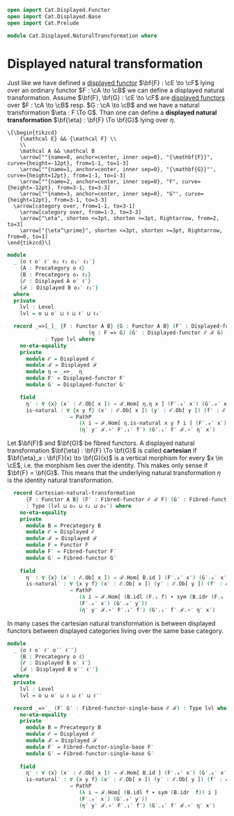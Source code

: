 ```agda
open import Cat.Displayed.Functor
open import Cat.Displayed.Base
open import Cat.Prelude

module Cat.Displayed.NaturalTransformation where
```

# Displayed natural transformation

Just like we have defined a [displayed functor][disfct]
$\bf{F} : \cE \to \cF$ lying over an ordinary functor $F : \cA \to \cB$
we can define a displayed natural transformation.
Assume $\bf{F}, \bf{G} : \cE \to \cF$ are [displayed functors][disfct]
over $F : \cA \to \cB$ resp. $G : \cA \to \cB$ and we have a
natural transformation $\eta : F \To G$. Than one can define a
**displayed natural transformation** $\bf{\eta} : \bf{F} \To \bf{G}$
lying over $\eta$.

[disfct]: Cat.Displayed.Functor.html

~~~{.quiver}
\[\begin{tikzcd}
	{\mathcal E} && {\mathcal F} \\
	\\
	\mathcal A && \mathcal B
	\arrow[""{name=0, anchor=center, inner sep=0}, "{\mathbf{F}}", curve={height=-12pt}, from=1-1, to=1-3]
	\arrow[""{name=1, anchor=center, inner sep=0}, "{\mathbf{G}}"', curve={height=12pt}, from=1-1, to=1-3]
	\arrow[""{name=2, anchor=center, inner sep=0}, "F", curve={height=-12pt}, from=3-1, to=3-3]
	\arrow[""{name=3, anchor=center, inner sep=0}, "G"', curve={height=12pt}, from=3-1, to=3-3]
  \arrow[category over, from=1-1, to=3-1]
	\arrow[category over, from=1-3, to=3-3]
	\arrow["\eta", shorten <=3pt, shorten >=3pt, Rightarrow, from=2, to=3]
	\arrow["{\eta^\prime}", shorten <=3pt, shorten >=3pt, Rightarrow, from=0, to=1]
\end{tikzcd}\]
~~~

```agda
module
  _ {o ℓ o′ ℓ′ o₂ ℓ₂ o₂′ ℓ₂′}
    {A : Precategory o ℓ}
    {B : Precategory o₂ ℓ₂}
    {ℰ : Displayed A o′ ℓ′}
    {ℱ : Displayed B o₂′ ℓ₂′} 
  where
  private
    lvl : Level
    lvl = o ⊔ o′ ⊔ ℓ ⊔ ℓ′ ⊔ ℓ₂′

  record _=>[_]_ {F : Functor A B} {G : Functor A B} (F′ : Displayed-functor ℰ ℱ F)
                          (η : F => G) (G′ : Displayed-functor ℰ ℱ G)
            : Type lvl where
    no-eta-equality
    private
      module ℰ = Displayed ℰ
      module ℱ = Displayed ℱ
      module η = _=>_  η
      module F′ = Displayed-functor F′
      module G′ = Displayed-functor G′    

    field
      η′ : ∀ {x} (x′ : ℰ.Ob[ x ]) → ℱ.Hom[ η.η x ] (F′.₀′ x′) (G′.₀′ x′)
      is-natural : ∀ {x y f} (x′ : ℰ.Ob[ x ]) (y′ : ℰ.Ob[ y ]) (f′ : ℰ.Hom[ f ] x′ y′)
                    → PathP
                       (λ i → ℱ.Hom[ η.is-natural x y f i ] (F′.₀′ x′) (G′.₀′ y′))
                       (η′ y′ ℱ.∘′ F′.₁′ f′) (G′.₁′ f′ ℱ.∘′ η′ x′)
```

Let $\bf{F}$ and $\bf{G}$ be fibred functors. A displayed natural transformation
$\bf{\eta} : \bf{F} \To \bf{G}$ is called **cartesian** if
$\bf{\eta}_x : \bf{F}(x) \to \bf{G}(x)$ is a vertical morphism for every $x \in \cE$,
i.e. the morphism lies over the identity. This makes only sense if $\bf{F} = \bf{G}$.
This means that the underlying natural transformation $\eta$ is the
identity natural transformation. 
```agda
  record Cartesian-natural-transformation
      {F : Functor A B} (F′ : Fibred-functor ℰ ℱ F) (G′ : Fibred-functor ℰ ℱ F)
      : Type (lvl ⊔ o₂ ⊔ ℓ₂ ⊔ o₂′) where
    no-eta-equality
    private
      module B = Precategory B
      module ℰ = Displayed ℰ
      module ℱ = Displayed ℱ
      module F = Functor F
      module F′ = Fibred-functor F′
      module G′ = Fibred-functor G′
      
    field
      η′ : ∀ {x} (x′ : ℰ.Ob[ x ]) → ℱ.Hom[ B.id ] (F′.₀′ x′) (G′.₀′ x′)
      is-natural′ : ∀ {x y f} (x′ : ℰ.Ob[ x ]) (y′ : ℰ.Ob[ y ]) (f′ : ℰ.Hom[ f ] x′ y′)
                    → PathP
                       (λ i → ℱ.Hom[ (B.idl (F.₁ f) ∙ sym (B.idr (F.₁ f))) i ]
                       (F′.₀′ x′) (G′.₀′ y′))
                       (η′ y′ ℱ.∘′ F′.₁′ f′) (G′.₁′ f′ ℱ.∘′ η′ x′)
``` 

In many cases the cartesian natural transformation is between displayed functors
between displayed categories living over the same base category.
```agda
module
  _ {o ℓ o′ ℓ′ o′′ ℓ′′}
    {B : Precategory o ℓ}
    {ℰ : Displayed B o′ ℓ′}
    {ℱ : Displayed B o′′ ℓ′′} 
  where
  private
    lvl : Level
    lvl = o ⊔ o′ ⊔ ℓ ⊔ ℓ′ ⊔ ℓ′′

  record _=>′_ (F′ G′ : Fibred-functor-single-base ℰ ℱ) : Type lvl where
    no-eta-equality
    private
      module B = Precategory B
      module ℰ = Displayed ℰ
      module ℱ = Displayed ℱ
      module F′ = Fibred-functor-single-base F′
      module G′ = Fibred-functor-single-base G′
      
    field
      η′ : ∀ {x} (x′ : ℰ.Ob[ x ]) → ℱ.Hom[ B.id ] (F′.₀′ x′) (G′.₀′ x′)
      is-natural′ : ∀ {x y f} (x′ : ℰ.Ob[ x ]) (y′ : ℰ.Ob[ y ]) (f′ : ℰ.Hom[ f ] x′ y′)
                    → PathP
                       (λ i → ℱ.Hom[ (B.idl f ∙ sym (B.idr  f)) i ]
                       (F′.₀′ x′) (G′.₀′ y′))
                       (η′ y′ ℱ.∘′ F′.₁′ f′) (G′.₁′ f′ ℱ.∘′ η′ x′)
```
